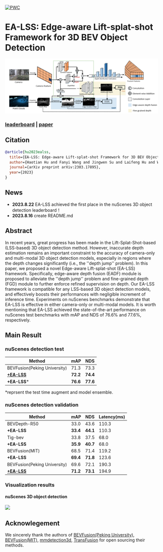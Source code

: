 [![PWC](https://img.shields.io/endpoint.svg?url=https://paperswithcode.com/badge/ea-bev-edge-aware-bird-s-eye-view-projector/3d-object-detection-on-nuscenes)](https://paperswithcode.com/sota/3d-object-detection-on-nuscenes?p=ea-bev-edge-aware-bird-s-eye-view-projector)

# EA-LSS: Edge-aware Lift-splat-shot Framework for 3D BEV Object Detection
 ![EA-LSS](./photo/EA-LSS_arch.png)

### [leaderboard](https://www.nuscenes.org/object-detection) | [paper](https://arxiv.org/abs/2303.17895)

## Citation
```bibtex
@article{hu2023ealss,
  title={EA-LSS: Edge-aware Lift-splat-shot Framework for 3D BEV Object Detection},
  author={Haotian Hu and Fanyi Wang and Jingwen Su and Laifeng Hu and Weiye Fang and Jingwei Xu and Zhiwang Zhang},
  journal={arXiv preprint arXiv:2303.17895},
  year={2023}
}
```

## News
+ **2023.8.22**   EA-LSS achieved the first place in the nuScenes 3D object detection leaderboard！
+ **2023.8.16**   create README.md

## Abstract
In recent years, great progress has been made in the Lift-Splat-Shot-based (LSS-based) 3D object detection method. However, inaccurate depth estimation remains an important constraint to the accuracy of camera-only and multi-modal 3D object detection models, especially in regions where the depth changes significantly (i.e., the ''depth jump'' problem). In this paper, we proposed a novel Edge-aware Lift-splat-shot (EA-LSS) framework. Specifically, edge-aware depth fusion (EADF) module is proposed to alleviate the ''depth jump'' problem and fine-grained depth (FGD) module to further enforce refined supervision on depth. Our EA-LSS framework is compatible for any LSS-based 3D object detection models, and effectively boosts their performances with negligible increment of inference time. Experiments on nuScenes benchmarks demonstrate that EA-LSS is effective in either camera-only or multi-modal models. It is worth mentioning that EA-LSS achieved the state-of-the-art performance on nuScenes test benchmarks with mAP and NDS of 76.6% and 77.6%, respectively.
 
## Main Result
### nuScenes detection test
| Method                                                                   | mAP        | NDS        |
| ------------------------------------------------------------------------- | ---------- | ---------- |
| BEVFusion(Peking University)    |  71.3       | 73.3       |
| [**+EA-LSS**](configs/EABEV/eabev_tf_4x8_10e_nusc_aug.py)     | **72.2**     | **74.4**    |
| **+EA-LSS***     | **76.6**     | **77.6**    |

*reprsent the test time augment and model ensemble.

### nuScenes detection validation
| Method                                                                    | mAP        | NDS        |  Latency(ms) |
| ------------------------------------------------------------------------- | ---------- | ---------- |--------------|
| BEVDepth-R50    |  33.0       | 43.6       | 110.3 |
|  **+EA-LSS**   | **33.4**       | **44.1**   | 110.3 |
| Tig-bev    |  33.8       | 37.5       | 68.0 |
|  **+EA-LSS**   | **35.9**       | **40.7**   | 68.0 |
| BEVFusion(MIT)    |  68.5       | 71.4       | 119.2 |
|  **+EA-LSS**    | **69.4**       | **71.8**   | 123.6 |
| BEVFusion(Peking University)    |  69.6       | 72.1       | 190.3 |
|  [ **+EA-LSS**  ](configs/EABEV/eabev_tf_4x8_10e_nusc_aug.py)     | **71.2**      | **73.1**    | 194.9|


### Visualization results
#### nuScenes 3D object detection
![ ](./photo/page6.png)


## Acknowlegement
We sincerely thank the authors of [BEVFusion(Peking University)](https://github.com/ADLab-AutoDrive/BEVFusion), [BEVFusion(MIT)](https://github.com/mit-han-lab/bevfusion), [mmdetection3d](https://github.com/open-mmlab/mmdetection3d), [TransFusion](https://github.com/XuyangBai/TransFusion) for open sourcing their methods.
